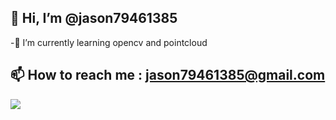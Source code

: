 ## 👋 Hi, I’m @jason79461385
-🌱 I’m currently learning opencv and pointcloud
## 📫 How to reach me : jason79461385@gmail.com

<!---
jason79461385/jason79461385 is a ✨ special ✨ repository because its `README.md` (this file) appears on your GitHub profile.
You can click the Preview link to take a look at your changes.
--->
![](https://raw.githubusercontent.com/jason79461385/jason79461385/main/assets/github-contribution-grid-snake.svg)              
